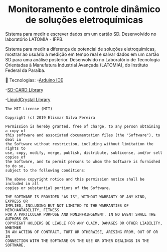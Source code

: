 <html>
  <head>
    <h1><center>Monitoramento e controle dinâmico de soluções eletroquímicas</center></h1>
  </head>
 <body>
    <p>Sistema para medir e escrever dados em um cartão SD. Desenvolvido no laboratório LATOMIA - IFPB.</p>

Sistema para medir a diferença de potencial de soluções eletroquímicas, mostrar ao usuário a medição em tempo real e salvar dados em um cartão SD para uma análise posterior. Desenvolvido no Laboratório de Tecnologia Orientadas à Manufatura Industrial Avançada (LATOMIA), do Instituto Federal da Paraíba. 

:wrench: Tecnologias:
  -[Arduino IDE](https://www.arduino.cc/)
  
  -[SD-CARD Library](https://github.com/arduino-libraries/SD)
  
  -[LiquidCrystal Library](https://github.com/arduino-libraries/LiquidCrystal)
  
  
        
    The MIT License (MIT)

    Copyright (c) 2019 Elismar Silva Pereira

    Permission is hereby granted, free of charge, to any person obtaining a copy of
    this software and associated documentation files (the "Software"), to deal in
    the Software without restriction, including without limitation the rights to
    use, copy, modify, merge, publish, distribute, sublicense, and/or sell copies of
    the Software, and to permit persons to whom the Software is furnished to do so,
    subject to the following conditions:

    The above copyright notice and this permission notice shall be included in all
    copies or substantial portions of the Software.

    THE SOFTWARE IS PROVIDED "AS IS", WITHOUT WARRANTY OF ANY KIND, EXPRESS OR
    IMPLIED, INCLUDING BUT NOT LIMITED TO THE WARRANTIES OF MERCHANTABILITY, FITNESS
    FOR A PARTICULAR PURPOSE AND NONINFRINGEMENT. IN NO EVENT SHALL THE AUTHORS OR
    COPYRIGHT HOLDERS BE LIABLE FOR ANY CLAIM, DAMAGES OR OTHER LIABILITY, WHETHER
    IN AN ACTION OF CONTRACT, TORT OR OTHERWISE, ARISING FROM, OUT OF OR IN
    CONNECTION WITH THE SOFTWARE OR THE USE OR OTHER DEALINGS IN THE SOFTWARE.
</body>
</html>
